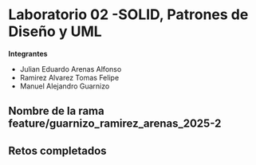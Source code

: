 # Laboratorio 02 -SOLID, Patrones de Diseño y UML
**Integrantes**
- Julian Eduardo Arenas Alfonso
- Ramirez Alvarez Tomas Felipe
- Manuel Alejandro Guarnizo 

**Nombre de la rama**
feature/guarnizo_ramirez_arenas_2025-2
---
## Retos completados


